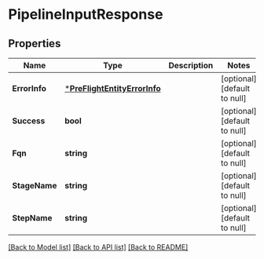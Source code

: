 # PipelineInputResponse

## Properties
Name | Type | Description | Notes
------------ | ------------- | ------------- | -------------
**ErrorInfo** | [***PreFlightEntityErrorInfo**](PreFlightEntityErrorInfo.md) |  | [optional] [default to null]
**Success** | **bool** |  | [optional] [default to null]
**Fqn** | **string** |  | [optional] [default to null]
**StageName** | **string** |  | [optional] [default to null]
**StepName** | **string** |  | [optional] [default to null]

[[Back to Model list]](../README.md#documentation-for-models) [[Back to API list]](../README.md#documentation-for-api-endpoints) [[Back to README]](../README.md)

